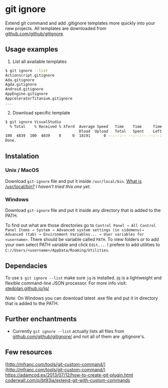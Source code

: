 # git ignore
Extend git command and add .gitignore templates more quickly into your new projects. All templates are downloaded from [github.com/github/gitignore](https://github.com/github/gitignore).

## Usage examples
1) List all available templates

```bash
$ git ignore --list
Actionscript.gitignore         
Ada.gitignore                  
Agda.gitignore                 
Android.gitignore              
AppEngine.gitignore            
AppceleratorTitanium.gitignore 
...                 
```

2) Download specific template

```bash
$ git ignore VisualStudio
  % Total    % Received % Xferd  Average Speed   Time    Time     Time  Current
                                 Dload  Upload   Total   Spent    Left  Speed
100  4839  100  4839    0     0  18191      0 --:--:-- --:--:-- --:--:-- 18191
Done.           
```


## Instalation
### Unix / MacOS
Download `git-ignore` file and put it inside `/usr/local/bin`. [What is /usr/local/bin?](https://unix.stackexchange.com/questions/4186/what-is-usr-local-bin)
_I haven't tried this one yet._

### Windows
Download `git-ignore` file and put it inside any directory that is added to the PATH.

To find out what are those directories go to  `Control Panel → All Control Panel Items → System → Advanced system settings (in sidemenu)→ Advanced (tab) → Environment Variables... → User variables for <username>`. There should be variable called `PATH`. To view folders or to add your own select PATH variable and click `Edit...`. I prefere to add utilities to `C://Users/<username>/AppData/Roaming/Utilities`.


## Dependacies
To use `$ git ignore --list` make sure `jq` is installed. jq is a lightweight and flexible command-line JSON processor. For more info visit: [stedolan.github.io/jq/](https://stedolan.github.io/jq/)

_Note:_ On Windows you can download latest .exe file and put it in directory that is added to the PATH.


## Further enchantments
* Currently `git ignore --list` actually lists all files from [github.com/github/gitignore/](https://github.com/github/gitignore/) and not all of them are .gitignore's.

## Few resources
[http://mfranc.com/tools/git-custom-command/](http://mfranc.com/tools/git-custom-command/)
[https://adamcod.es/2013/07/12/how-to-create-git-plugin.html ](https://adamcod.es/2013/07/12/how-to-create-git-plugin.html)
[coderwall.com/p/bt93ia/extend-git-with-custom-commands](https://coderwall.com/p/bt93ia/extend-git-with-custom-commands)
